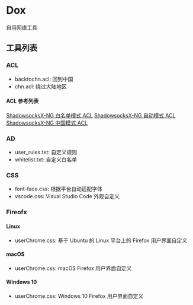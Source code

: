 # Dox

自用网络工具

## 工具列表

### ACL
* backtochn.acl: 回到中国
* chn.acl: 绕过大陆地区

#### ACL 参考列表
[ShadowsocksX-NG 白名单模式 ACL](https://raw.githubusercontent.com/shadowsocksr/shadowsocksr-libev/master/acl/chn.acl)
[ShadowsocksX-NG 自动模式 ACL](https://raw.githubusercontent.com/shadowsocksr/shadowsocksr-libev/master/acl/gfwlist.acl)
[ShadowsocksX-NG 中国模式 ACL](https://raw.githubusercontent.com/shadowsocksr/ShadowsocksX-NG/develop/ShadowsocksX-NG/backchn.acl)

### AD
* user_rules.txt: 自定义规则
* whitelist.txt: 自定义白名单

### CSS
* font-face.css: 根据平台自动适配字体
* vscode.css: Visual Studio Code 外观自定义

### Fireofx
#### Linux
* userChrome.css: 基于 Ubuntu 的 Linux 平台上的 Firefox 用户界面自定义
#### macOS
* userChrome.css: macOS Firefox 用户界面自定义
#### Windows 10
* userChrome.css: Windows 10 Firefox 用户界面自定义
